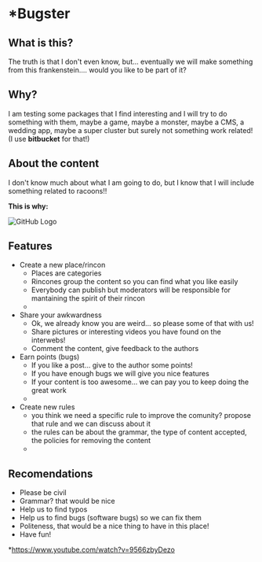 *Bugster
===========

What is this?
------------
The truth is that I don't even know, but... eventually we will make something from this frankenstein.... would you like to be part of it?

Why?
------------
I am testing some packages that I find interesting and I will try to do something with them, maybe a game, maybe a monster, maybe a CMS, a wedding app, maybe a super cluster but surely not something work related! (I use **bitbucket** for that!)

About the content
-------------------------------------

I don't know much about what I am going to do, but I know that I will include something related to racoons!!

**This is why:**


![GitHub Logo](http://img-9gag-lol.9cache.com/photo/aZP3rbQ_460sa.gif)



Features
--------------
* Create a new place/rincon
	* Places are categories
	* Rincones group the content so you can find what you like easily
	* Everybody can publish but moderators will be responsible for mantaining the spirit of their rincon
	* 
* Share your awkwardness
	* Ok, we already know you are weird... so please some of that with us!
	* Share pictures or interesting videos you have found on the interwebs!
	* Comment the content, give feedback to the authors
* Earn points (bugs)
	* If you like a post... give to the author some points!
	* If you have enough bugs we will give you nice features
	* If your content is too awesome... we can pay you to keep doing the great work
	* 
* Create new rules
	* you think we need a specific rule to improve the comunity? propose that rule and we can discuss about it 
	* the rules can be about the grammar, the type of content accepted, the policies for removing the content
	* 



Recomendations
--------------
* Please be civil
* Grammar? that would be nice
* Help us to find typos  
* Help us to find bugs (software bugs) so we can fix them
* Politeness, that would be a nice thing to have in this place!
* Have fun!

*https://www.youtube.com/watch?v=9566zbyDezo
